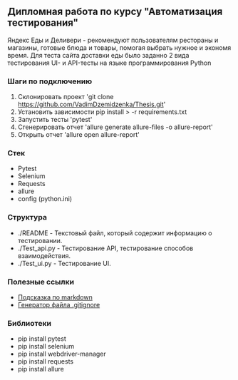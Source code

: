 ## Дипломная работа по курсу "Автоматизация тестирования"
  Яндекс Еды и Деливери  - рекомендуют пользователям рестораны и магазины, готовые блюда и товары, помогая выбрать нужное и экономя время.
    Для теста сайта доставки еды было заданно 2 вида тестирования UI- и API-тесты на языке программирования Python
    
### Шаги по подключению
1. Склонировать проект 'git clone https://github.com/VadimDzemidzenka/Thesis.git'
2. Установить зависимости pip install > -r requirements.txt
3. Запустить тесты 'pytest'
4. Сгенерировать отчет 'allure generate allure-files -o allure-report'
5. Открыть отчет 'allure open allure-report'

### Стек
- Pytest
- Selenium
- Requests
- allure
- config (python.ini)

### Структура
- ./README - Текстовый файл, который содержит информацию о тестировании.
- ./Test_api.py - Тестирование API, тестирование способов взаимодействия.
- ./Test_ui.py - Тестирование UI.

### Полезные ссылки
- [Подсказка по markdown](https://doka.guide/tools/markdown/)
- [Генератор файла .gitignore](https://www.toptal.com/developers/gitignore/)

### Библиотеки
- pip install pytest
- pip install selenium
- pip install webdriver-manager
- pip install requests
- pip install allure